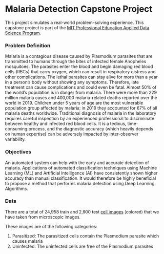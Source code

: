 # Malaria Detection Capstone Project

This project simulates a real-world problem-solving experience. This capstone project is part of the [MIT Professional Education Applied Data Science Program](https://www.mygreatlearning.com/mit-data-science-program).

### Problem Definition

Malaria is a contagious disease caused by Plasmodium parasites that are transmitted to humans through the bites of infected female Anopheles mosquitoes. The parasites enter the blood and begin damaging red blood cells (RBCs) that carry oxygen, which can result in respiratory distress and other complications. The lethal parasites can stay alive for more than a year in a person’s body without showing any symptoms. Therefore, late treatment can cause complications and could even be fatal. Almost 50% of the world’s population is in danger from malaria. There were more than 229 million malaria cases and 400,000 malaria-related deaths reported over the world in 2019. Children under 5 years of age are the most vulnerable population group affected by malaria; in 2019 they accounted for 67% of all malaria deaths worldwide. Traditional diagnosis of malaria in the laboratory requires careful inspection by an experienced professional to discriminate between healthy and infected red blood cells. It is a tedious, time-consuming process, and the diagnostic accuracy (which heavily depends on human expertise) can be adversely impacted by inter-observer variability.

### Objectives

An automated system can help with the early and accurate detection of malaria. Applications of automated classification techniques using Machine Learning (ML) and Artificial Intelligence (AI) have consistently shown higher accuracy than manual classification. It would therefore be highly beneficial to propose a method that performs malaria detection using Deep Learning Algorithms.

### Data

There are a total of 24,958 train and 2,600 test [cell images](https://drive.google.com/file/d/1n3o1Xghpy9ufZwHkQFE5l5d9sUHQOUWM/view) (colored) that we have taken from microscopic images. 

These images are of the following categories:
1. Parasitized: The parasitized cells contain the Plasmodium parasite which causes malaria
2. Uninfected: The uninfected cells are free of the Plasmodium parasites
